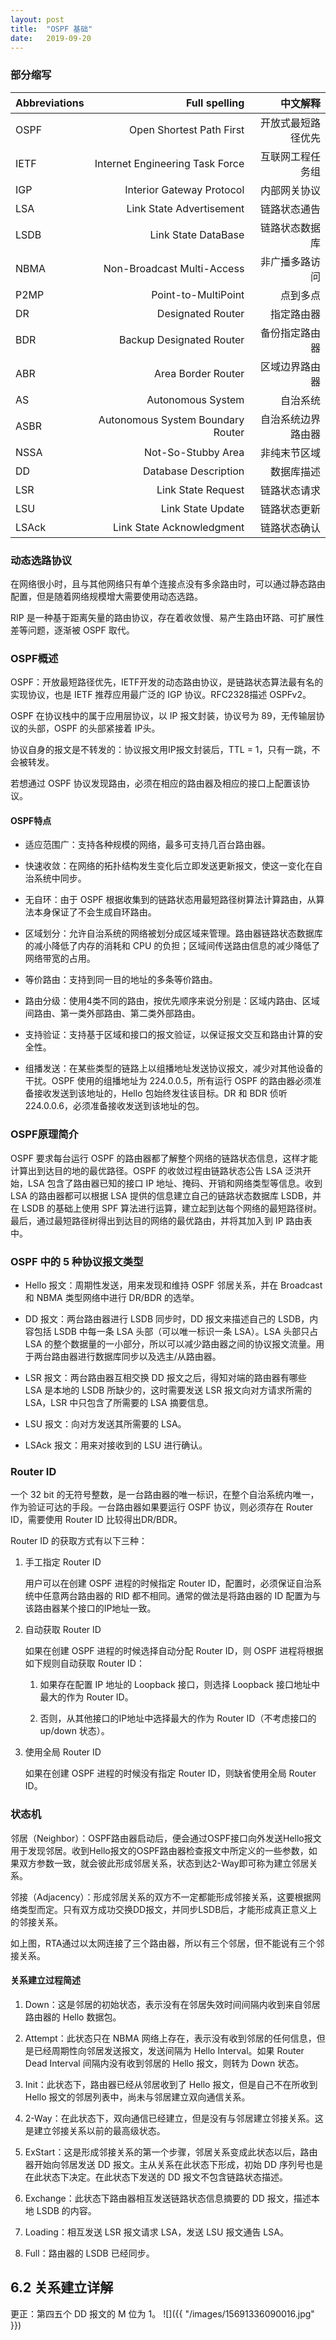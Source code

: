 ```yaml
---
layout: post
title:  "OSPF 基础"
date:   2019-09-20
---
```


### 部分缩写

| Abbreviations | Full spelling | 中文解释 |
| --- | --: | --: |
|  OSPF |  Open Shortest Path First |  开放式最短路径优先 |
|  IETF |  Internet Engineering Task Force |  互联网工程任务组 |
|  IGP |  Interior Gateway Protocol |  内部网关协议 |
|  LSA |  Link State Advertisement |  链路状态通告 |
|  LSDB |  Link State DataBase |  链路状态数据库 |
|  NBMA |  Non-Broadcast Multi-Access |  非广播多路访问 |
|  P2MP |  Point-to-MultiPoint |  点到多点 |
|  DR |  Designated Router |  指定路由器 |
|  BDR |  Backup Designated Router |  备份指定路由器 |
|  ABR |  Area Border Router |  区域边界路由器 |
|  AS |  Autonomous System |  自治系统 |
|  ASBR |  Autonomous System Boundary Router |  自治系统边界路由器 |
|  NSSA |  Not-So-Stubby Area |  非纯末节区域 |
|  DD |  Database Description |  数据库描述 |
|  LSR |  Link State Request |  链路状态请求 |
|  LSU |  Link State Update |  链路状态更新 |
|  LSAck |  Link State Acknowledgment | 链路状态确认 |

### 动态选路协议

在网络很小时，且与其他网络只有单个连接点没有多余路由时，可以通过静态路由配置，但是随着网络规模增大需要使用动态选路。

RIP 是一种基于距离矢量的路由协议，存在着收敛慢、易产生路由环路、可扩展性差等问题，逐渐被 OSPF 取代。

### OSPF概述

OSPF：开放最短路径优先，IETF开发的动态路由协议，是链路状态算法最有名的实现协议，也是 IETF 推荐应用最广泛的 IGP 协议。RFC2328描述 OSPFv2。

OSPF 在协议栈中的属于应用层协议，以 IP 报文封装，协议号为 89，无传输层协议的头部，OSPF 的头部紧接着 IP头。

协议自身的报文是不转发的：协议报文用IP报文封装后，TTL = 1，只有一跳，不会被转发。

若想通过 OSPF 协议发现路由，必须在相应的路由器及相应的接口上配置该协议。

#### OSPF特点

* 适应范围广：支持各种规模的网络，最多可支持几百台路由器。

* 快速收敛：在网络的拓扑结构发生变化后立即发送更新报文，使这一变化在自治系统中同步。

* 无自环：由于 OSPF 根据收集到的链路状态用最短路径树算法计算路由，从算法本身保证了不会生成自环路由。

* 区域划分：允许自治系统的网络被划分成区域来管理。路由器链路状态数据库的减小降低了内存的消耗和 CPU 的负担；区域间传送路由信息的减少降低了网络带宽的占用。

* 等价路由：支持到同一目的地址的多条等价路由。

* 路由分级：使用4类不同的路由，按优先顺序来说分别是：区域内路由、区域间路由、第一类外部路由、第二类外部路由。

* 支持验证：支持基于区域和接口的报文验证，以保证报文交互和路由计算的安全性。

* 组播发送：在某些类型的链路上以组播地址发送协议报文，减少对其他设备的干扰。OSPF 使用的组播地址为 224.0.0.5，所有运行 OSPF 的路由器必须准备接收发送到该地址的，Hello 包始终发往该目标。DR 和 BDR 侦听224.0.0.6，必须准备接收发送到该地址的包。

### OSPF原理简介

OSPF 要求每台运行 OSPF 的路由器都了解整个网络的链路状态信息，这样才能计算出到达目的地的最优路径。OSPF 的收敛过程由链路状态公告 LSA 泛洪开始，LSA 包含了路由器已知的接口 IP 地址、掩码、开销和网络类型等信息。收到 LSA 的路由器都可以根据 LSA 提供的信息建立自己的链路状态数据库 LSDB，并在 LSDB 的基础上使用 SPF 算法进行运算，建立起到达每个网络的最短路径树。最后，通过最短路径树得出到达目的网络的最优路由，并将其加入到 IP 路由表中。

### OSPF 中的 5 种协议报文类型

* Hello 报文：周期性发送，用来发现和维持 OSPF 邻居关系，并在 Broadcast 和 NBMA 类型网络中进行 DR/BDR 的选举。

* DD 报文：两台路由器进行 LSDB 同步时，DD 报文来描述自己的 LSDB，内容包括 LSDB 中每一条 LSA 头部（可以唯一标识一条 LSA）。LSA 头部只占 LSA 的整个数据量的一小部分，所以可以减少路由器之间的协议报文流量。用于两台路由器进行数据库同步以及选主/从路由器。

* LSR 报文：两台路由器互相交换 DD 报文之后，得知对端的路由器有哪些 LSA 是本地的 LSDB 所缺少的，这时需要发送 LSR 报文向对方请求所需的 LSA，LSR 中只包含了所需要的 LSA 摘要信息。

* LSU 报文：向对方发送其所需要的 LSA。

* LSAck 报文：用来对接收到的 LSU 进行确认。

### Router ID

一个 32 bit 的无符号整数，是一台路由器的唯一标识，在整个自治系统内唯一，作为验证可达的手段。一台路由器如果要运行 OSPF 协议，则必须存在 Router ID，需要使用 Router ID 比较得出DR/BDR。

Router ID 的获取方式有以下三种：

1. 手工指定 Router ID

    用户可以在创建 OSPF 进程的时候指定 Router ID，配置时，必须保证自治系统中任意两台路由器的 RID 都不相同。通常的做法是将路由器的 ID 配置为与该路由器某个接口的IP地址一致。

2. 自动获取 Router ID

    如果在创建 OSPF 进程的时候选择自动分配 Router ID，则 OSPF 进程将根据如下规则自动获取 Router ID：
 
    1. 如果存在配置 IP 地址的 Loopback 接口，则选择 Loopback 接口地址中最大的作为 Router ID。
    
    2. 否则，从其他接口的IP地址中选择最大的作为 Router ID（不考虑接口的 up/down 状态）。

3. 使用全局 Router ID
    
    如果在创建 OSPF 进程的时候没有指定 Router ID，则缺省使用全局 Router ID。

### 状态机

邻居（Neighbor）：OSPF路由器启动后，便会通过OSPF接口向外发送Hello报文用于发现邻居。收到Hello报文的OSPF路由器检查报文中所定义的一些参数，如果双方参数一致，就会彼此形成邻居关系，状态到达2-Way即可称为建立邻居关系。

邻接（Adjacency）：形成邻居关系的双方不一定都能形成邻接关系，这要根据网络类型而定。只有双方成功交换DD报文，并同步LSDB后，才能形成真正意义上的邻接关系。

如上图，RTA通过以太网连接了三个路由器，所以有三个邻居，但不能说有三个邻接关系。

#### 关系建立过程简述

1. Down：这是邻居的初始状态，表示没有在邻居失效时间间隔内收到来自邻居路由器的 Hello 数据包。

2. Attempt：此状态只在 NBMA 网络上存在，表示没有收到邻居的任何信息，但是已经周期性向邻居发送报文，发送间隔为 Hello Interval。如果 Router Dead Interval 间隔内没有收到邻居的 Hello 报文，则转为 Down 状态。

3. Init：此状态下，路由器已经从邻居收到了 Hello 报文，但是自己不在所收到 Hello 报文的邻居列表中，尚未与邻居建立双向通信关系。

4. 2-Way：在此状态下，双向通信已经建立，但是没有与邻居建立邻接关系。这是建立邻接关系以前的最高级状态。

5. ExStart：这是形成邻接关系的第一个步骤，邻居关系变成此状态以后，路由器开始向邻居发送 DD 报文。主从关系在此状态下形成，初始 DD 序列号也是在此状态下决定。在此状态下发送的 DD 报文不包含链路状态描述。

6. Exchange：此状态下路由器相互发送链路状态信息摘要的 DD 报文，描述本地 LSDB 的内容。

7. Loading：相互发送 LSR 报文请求 LSA，发送 LSU 报文通告 LSA。

8. Full：路由器的 LSDB 已经同步。

## 6.2 关系建立详解

更正：第四五个 DD 报文的 M 位为 1。
![]({{ "/images/15691336090016.jpg" }})
